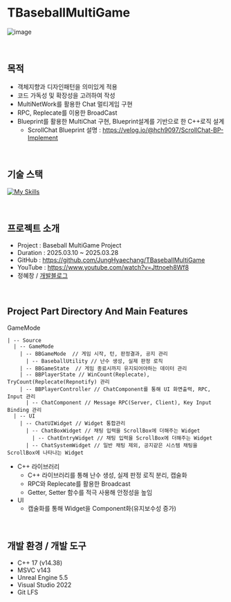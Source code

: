 # TBaseballMultiGame

<div align = left>
  
![image](https://github.com/user-attachments/assets/98a4bf47-09a5-484e-9509-f2c5ed0600c8)



<br>

## 목적
- 객체지향과 디자인패턴을 의미있게 적용
- 코드 가독성 및 확장성을 고려하여 작성
- MultiNetWork를 활용한 Chat 멀티게임 구현
- RPC, Replecate를 이용한 BroadCast
- Blueprint를 활용한 MultiChat 구현, Blueprint설계를 기반으로 한 C++로직 설계
  - ScrollChat Blueprint 설명 : https://velog.io/@hch9097/ScrollChat-BP-Implement 

<br>

## 기술 스택
[![My Skills](https://skillicons.dev/icons?i=cpp,visualstudio,git,github,unreal,notion&theme=light)](https://skillicons.dev)

<br>

## 프로젝트 소개
- Project : Baseball MultiGame Project
- Duration : 2025.03.10 ~ 2025.03.28
- GitHub : https://github.com/JungHyaechang/TBaseballMultiGame
- YouTube : https://www.youtube.com/watch?v=Jttnoeh8Wf8
- 정혜창 / [개발블로그](https://velog.io/@hch9097/posts)

<br>

## Project Part Directory And Main Features <br>

  GameMode

    | -- Source
      | -- GameMode
        | -- BBGameMode  // 게임 시작, 턴, 판정결과, 공지 관리
          | -- BaseballUtility // 난수 생성, 실제 판정 로직
        | -- BBGameState  // 게임 종료시까지 유지되어야하는 데이터 관리
        | -- BBPlayerState // WinCount(Replecate), TryCount(Replecate(Repnotify) 관리
        | -- BBPlayerController // ChatComponent를 통해 UI 화면출력, RPC, Input 관리
          | -- ChatComponent // Message RPC(Server, Client), Key Input Binding 관리 
      | -- UI 
        | -- ChatUIWidget // Widget 통합관리
          | -- ChatBoxWidget // 채팅 입력을 ScrollBox에 더해주는 Widget
            | -- ChatEntryWidget // 채팅 입력을 ScrollBox에 더해주는 Widget
          | -- ChatSystemWidget // 일반 채팅 제외, 공지같은 시스템 채팅을 ScrollBox에 나타나는 Widget
        
- C++ 라이브러리
  - C++ 라이브러리를 통해 난수 생성, 실제 판정 로직 분리, 캡술화
  - RPC와 Replecate를 활용한 Broadcast
  - Getter, Setter 함수를 적극 사용해 안정성을 높임
- UI
   - 캡술화를 통해 Widget을 Component화(유지보수성 증가)

<br>

## 개발 환경 / 개발 도구
- C++ 17 (v14.38)
- MSVC v143
- Unreal Engine 5.5
- Visual Studio 2022
- Git LFS
